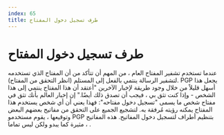 ```yaml
---
index: 65
title: طرف تسجيل دخول المفتاح
---
```

# طرف تسجيل دخول المفتاح

عندما تستخدم تشفير المفتاح العام ، من المهم أن تتأكد من أن المفتاح الذي تستخدمه لتشفير الرسالة ينتمي بالفعل إلى المستلم (انظر التحقق من المفتاح). PGP يجعل هذا أسهل قليلاً من خلال وجود طريقة لإخبار الآخرين "أعتقد أن هذا المفتاح ينتمي إلى هذا الشخص - وإذا كنت تثق بي ، فيجب أن تصدق ذلك أيضًا." إن إخبار العالم بأنك تثق في مفتاح شخص ما يسمى "تسجيل دخول مفتاحه": فهذا يعني أن أي شخص يستخدم هذا المفتاح يمكنه رؤيته مُرفقة به. لتشجيع الجميع على التحقق من مفاتيح بعضهم البعض وتوقيعها ، يقوم مستخدمو PGP بتنظيم أطراف لتسجيل دخول المفاتيح. هذه المفاتيح مثيرة كما يبدو ولكن ليس تماما ، .